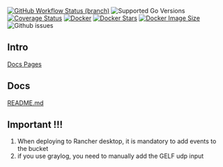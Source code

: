 [![GitHub Workflow Status (branch)](https://img.shields.io/github/actions/workflow/status/arturmon/s3MediaStreamer/main.yml?branch=main)](https://github.com/arturmon/s3MediaStreamer/actions/workflows/main.yml?query=branch%3Amain)
![Supported Go Versions](https://img.shields.io/badge/Go-%201.19%2C%201.20%2C%201.21-lightgrey.svg)
[![Coverage Status](https://coveralls.io/repos/github/arturmon/s3MediaStreamer/badge.svg?branch=main)](https://coveralls.io/github/arturmon/s3MediaStreamer?branch=main)
[![Docker](https://img.shields.io/docker/pulls/arturmon/s3stream)](https://hub.docker.com/r/arturmon/s3stream)
[![Docker Stars](https://badgen.net/docker/stars/arturmon/s3stream?icon=docker&label=stars)](https://hub.docker.com/r/arturmon/s3stream)
[![Docker Image Size](https://badgen.net/docker/size/arturmon/s3stream?icon=docker&label=image%20size)](https://hub.docker.com/r/arturmon/s3stream)
![Github issues](https://img.shields.io/github/issues/arturmon/s3MediaStreamer)

## Intro

[Docs Pages](https://arturmon.github.io/s3MediaStreamer/)

## Docs

[README.md](docs/README.md 'README.md')

## Important !!!
1. When deploying to Rancher desktop, it is mandatory to add events to the bucket
2. if you use graylog, you need to manually add the GELF udp input